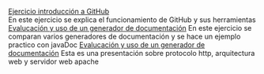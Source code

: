 [Ejercicio introducción a GitHub](https://github.com/JosecarlosGlr/Practica-GitHub-MarkDown)  
En este ejercicio se explica el funcionamiento de GitHub y sus herramientas  
[Evalucación y uso de un generador de documentación](https://github.com/JosecarlosGlr/Practica-Generador-Documentacion)
En este ejercicio se comparan varios generadores de documentación y se hace un ejemplo practico con javaDoc
[Evalucación y uso de un generador de documentación](https://github.com/JosecarlosGlr/Presentaci-n)
Esta es una presentación sobre protocolo http, arquitectura web y servidor web apache
